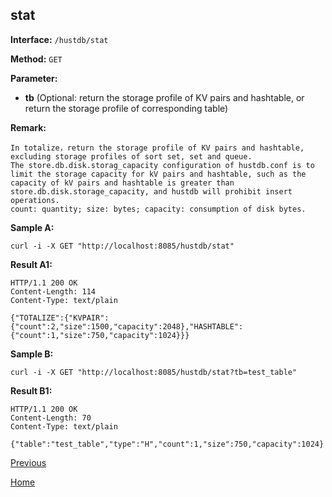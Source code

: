 ## stat ##

**Interface:** `/hustdb/stat`

**Method:** `GET`

**Parameter:** 

*  **tb** (Optional: return the storage profile of KV pairs and hashtable, or return the storage profile of corresponding table)  

**Remark:**

	In totalize，return the storage profile of KV pairs and hashtable, excluding storage profiles of sort set, set and queue.
	The store.db.disk.storag_capacity configuration of hustdb.conf is to limit the storage capacity for kV pairs and hashtable, such as the capacity of kV pairs and hashtable is greater than store.db.disk.storage_capacity, and hustdb will prohibit insert operations.
	count: quantity; size: bytes; capacity: consumption of disk bytes.

**Sample A:**

    curl -i -X GET "http://localhost:8085/hustdb/stat"
**Result A1:**

	HTTP/1.1 200 OK
	Content-Length: 114
	Content-Type: text/plain

	{"TOTALIZE":{"KVPAIR":{"count":2,"size":1500,"capacity":2048},"HASHTABLE":{"count":1,"size":750,"capacity":1024}}}

**Sample B:**

	curl -i -X GET "http://localhost:8085/hustdb/stat?tb=test_table"

**Result B1:**

	HTTP/1.1 200 OK
	Content-Length: 70
	Content-Type: text/plain

	{"table":"test_table","type":"H","count":1,"size":750,"capacity":1024}

[Previous](../hustdb.md)

[Home](../../../index.md)